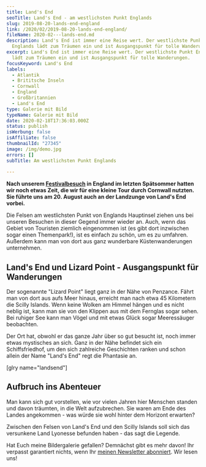 ```yaml
---
title: Land's End
seoTitle: Land's End - am westlichsten Punkt Englands
slug: 2019-08-20-lands-end-england
link: /2020/02/2019-08-20-lands-end-england/
fileName: 2020-02---lands-end.md
description: Land's End ist immer eine Reise wert. Der westlichste Punkt
  Englands lädt zum Träumen ein und ist Ausgangspunkt für tolle Wanderungen.
excerpt: Land's End ist immer eine Reise wert. Der westlichste Punkt Englands
  lädt zum Träumen ein und ist Ausgangspunkt für tolle Wanderungen.
focusKeyword: Land's End
labels:
  - Atlantik
  - Brititsche Inseln
  - Cornwall
  - England
  - Großbritannien
  - Land's End
type: Galerie mit Bild
typeName: Galerie mit Bild
date: 2020-02-18T17:36:03.000Z
status: publish
isWerbung: false
isAffiliate: false
thumbnailId: "27345"
image: /img/demo.jpg
errors: []
subTitle: Am westlichsten Punkt Englands
  
---
```


**Nach unserem [Festivalbesuch](/2019/09/arctangent-festival-2019-2/) in England
im letzten Spätsommer hatten wir noch etwas Zeit, die wir für eine kleine Tour
durch Cornwall nutzten. Sie führte uns am 20. August auch an der Landzunge von
Land's End vorbei.**

Die Felsen am westlichsten Punkt von Englands Hauptinsel ziehen uns bei unseren
Besuchen in dieser Gegend immer wieder an. Auch, wenn das Gebiet von Touristen
ziemlich eingenommen ist (es gibt dort inzwischen sogar einen Themenpark!), ist
es einfach zu schön, um es zu umfahren. Außerdem kann man von dort aus ganz
wunderbare Küstenwanderungen unternehmen.

## Land's End und Lizard Point - Ausgangspunkt für Wanderungen

Der sogenannte "Lizard Point" liegt ganz in der Nähe von Penzance. Fährt man von
dort aus aufs Meer hinaus, erreicht man nach etwa 45 Kilometern die Scilly
Islands. Wenn keine Wolken am Himmel hängen und es nicht neblig ist, kann man
sie von den Klippen aus mit dem Fernglas sogar sehen. Bei ruhiger See kann man
Vögel und mit etwas Glück sogar Meeressäuger beobachten.

Der Ort hat, obwohl er das ganze Jahr über so gut besucht ist, noch immer etwas
mystisches an sich. Ganz in der Nähe befindet sich ein Schiffsfriedhof, um den
sich zahlreiche Geschichten ranken und schon allein der Name "Land's End" regt
die Phantasie an.

[glry name="landsend"]

## Aufbruch ins Abenteuer

Man kann sich gut vorstellen, wie vor vielen Jahren hier Menschen standen und
davon träumten, in die Welt aufzubrechen. Sie waren am Ende des Landes
angekommen - was würde sie wohl hinter dem Horizont erwarten?

Zwischen den Felsen von Land's End und den Scilly Islands soll sich das
versunkene Land Lyonesse befunden haben - das sagt die Legende.

Hat Euch meine Bildergalerie gefallen? Demnächst gibt es mehr davon! Ihr
verpasst garantiert nichts, wenn Ihr [meinen Newsletter abonniert](#newsletter).
Wir lesen uns!

  